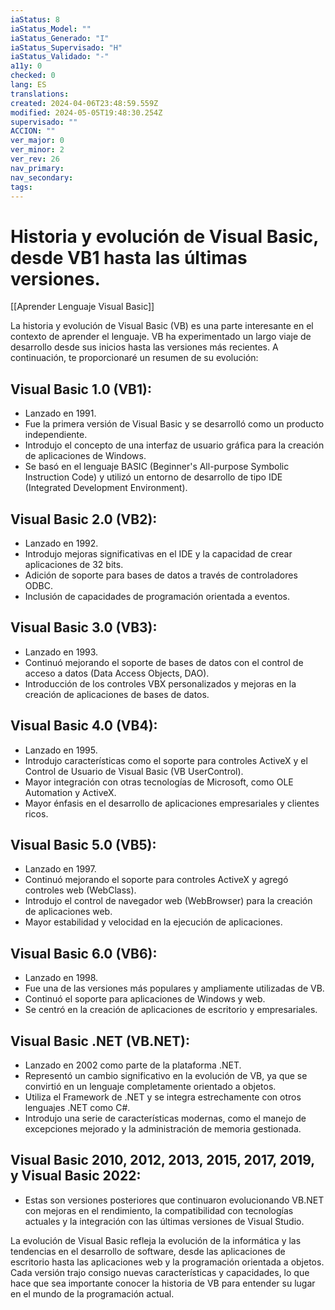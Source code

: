 ```yaml
---
iaStatus: 8
iaStatus_Model: ""
iaStatus_Generado: "I"
iaStatus_Supervisado: "H"
iaStatus_Validado: "-"
a11y: 0
checked: 0
lang: ES
translations: 
created: 2024-04-06T23:48:59.559Z
modified: 2024-05-05T19:48:30.254Z
supervisado: ""
ACCION: ""
ver_major: 0
ver_minor: 2
ver_rev: 26
nav_primary: 
nav_secondary: 
tags:
---
```

# Historia y evolución de Visual Basic, desde VB1 hasta las últimas versiones.

[[Aprender Lenguaje Visual Basic]]

La historia y evolución de Visual Basic (VB) es una parte interesante en el contexto de aprender el lenguaje. VB ha experimentado un largo viaje de desarrollo desde sus inicios hasta las versiones más recientes. A continuación, te proporcionaré un resumen de su evolución:

## Visual Basic 1.0 (VB1):

- Lanzado en 1991.
- Fue la primera versión de Visual Basic y se desarrolló como un producto independiente.
- Introdujo el concepto de una interfaz de usuario gráfica para la creación de aplicaciones de Windows.
- Se basó en el lenguaje BASIC (Beginner's All-purpose Symbolic Instruction Code) y utilizó un entorno de desarrollo de tipo IDE (Integrated Development Environment).

## Visual Basic 2.0 (VB2):

- Lanzado en 1992.
- Introdujo mejoras significativas en el IDE y la capacidad de crear aplicaciones de 32 bits.
- Adición de soporte para bases de datos a través de controladores ODBC.
- Inclusión de capacidades de programación orientada a eventos.

## Visual Basic 3.0 (VB3):

- Lanzado en 1993.
- Continuó mejorando el soporte de bases de datos con el control de acceso a datos (Data Access Objects, DAO).
- Introducción de los controles VBX personalizados y mejoras en la creación de aplicaciones de bases de datos.

## Visual Basic 4.0 (VB4):

- Lanzado en 1995.
- Introdujo características como el soporte para controles ActiveX y el Control de Usuario de Visual Basic (VB UserControl).
- Mayor integración con otras tecnologías de Microsoft, como OLE Automation y ActiveX.
- Mayor énfasis en el desarrollo de aplicaciones empresariales y clientes ricos.

## Visual Basic 5.0 (VB5):

- Lanzado en 1997.
- Continuó mejorando el soporte para controles ActiveX y agregó controles web (WebClass).
- Introdujo el control de navegador web (WebBrowser) para la creación de aplicaciones web.
- Mayor estabilidad y velocidad en la ejecución de aplicaciones.

## Visual Basic 6.0 (VB6):

- Lanzado en 1998.
- Fue una de las versiones más populares y ampliamente utilizadas de VB.
- Continuó el soporte para aplicaciones de Windows y web.
- Se centró en la creación de aplicaciones de escritorio y empresariales.

## Visual Basic .NET (VB.NET):

- Lanzado en 2002 como parte de la plataforma .NET.
- Representó un cambio significativo en la evolución de VB, ya que se convirtió en un lenguaje completamente orientado a objetos.
- Utiliza el Framework de .NET y se integra estrechamente con otros lenguajes .NET como C#.
- Introdujo una serie de características modernas, como el manejo de excepciones mejorado y la administración de memoria gestionada.

## Visual Basic 2010, 2012, 2013, 2015, 2017, 2019, y Visual Basic 2022:

- Estas son versiones posteriores que continuaron evolucionando VB.NET con mejoras en el rendimiento, la compatibilidad con tecnologías actuales y la integración con las últimas versiones de Visual Studio.

La evolución de Visual Basic refleja la evolución de la informática y las tendencias en el desarrollo de software, desde las aplicaciones de escritorio hasta las aplicaciones web y la programación orientada a objetos. Cada versión trajo consigo nuevas características y capacidades, lo que hace que sea importante conocer la historia de VB para entender su lugar en el mundo de la programación actual.
